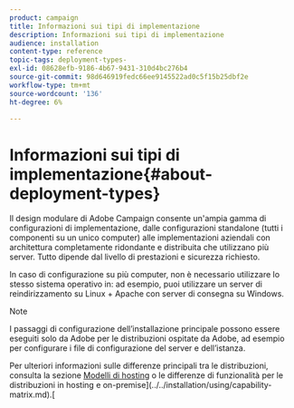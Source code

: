```yaml
---
product: campaign
title: Informazioni sui tipi di implementazione
description: Informazioni sui tipi di implementazione
audience: installation
content-type: reference
topic-tags: deployment-types-
exl-id: 08628efb-9186-4b67-9431-310d4bc276b4
source-git-commit: 98d646919fedc66ee9145522ad0c5f15b25dbf2e
workflow-type: tm+mt
source-wordcount: '136'
ht-degree: 6%

---
```


# Informazioni sui tipi di implementazione{#about-deployment-types}

Il design modulare di Adobe Campaign consente un&#39;ampia gamma di configurazioni di implementazione, dalle configurazioni standalone (tutti i componenti su un unico computer) alle implementazioni aziendali con architettura completamente ridondante e distribuita che utilizzano più server. Tutto dipende dal livello di prestazioni e sicurezza richiesto.

In caso di configurazione su più computer, non è necessario utilizzare lo stesso sistema operativo in: ad esempio, puoi utilizzare un server di reindirizzamento su Linux + Apache con server di consegna su Windows.

>[!NOTE]
>
>I passaggi di configurazione dell’installazione principale possono essere eseguiti solo da Adobe per le distribuzioni ospitate da Adobe, ad esempio per configurare i file di configurazione del server e dell’istanza.
>
>Per ulteriori informazioni sulle differenze principali tra le distribuzioni, consulta la sezione [Modelli di hosting](../../installation/using/hosting-models.md) o le differenze di funzionalità per le distribuzioni in hosting e on-premise](../../installation/using/capability-matrix.md).[
